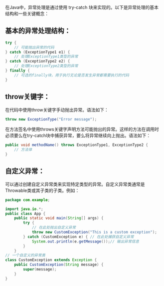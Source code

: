 在Java中，异常处理是通过使用 try-catch 块来实现的。以下是异常处理的基本结构和一些关键概念：
## 基本的异常处理结构：
```java
try {
    // 可能抛出异常的代码
} catch (ExceptionType1 e1) {
    // 处理ExceptionType1类型的异常
} catch (ExceptionType2 e2) {
    // 处理ExceptionType2类型的异常
} finally {
    // 可选的finally块，用于执行无论是否发生异常都需要执行的代码
}
```
## throw关键字： 
在代码中使用throw关键字手动抛出异常。语法如下：
```java
throw new ExceptionType("Error message");
```
在方法签名中使用throws关键字声明方法可能抛出的异常。这样的方法在调用时必须要么在try-catch块中捕获异常，要么将异常继续向上抛出。语法如下：
```java
public void methodName() throws ExceptionType1, ExceptionType2 {
    // 方法体
}
```
## 自定义异常：
可以通过创建自定义异常类来实现特定类型的异常。自定义异常类通常是Throwable类或其子类的子类。例如：
```java
package com.example;

import java.io.*;
public class App {
    public static void main(String[] args) {
        try {
            // 在此处抛出自定义异常
            throw new CustomException("This is a custom exception");
        } catch (CustomException e) { // 在此处捕获自定义异常
            System.out.println(e.getMessage());// 输出异常信息
        }
    }
// 一个自定义的异常类
class CustomException extends Exception {
    public CustomException(String message) {
        super(message);
    }
}
```